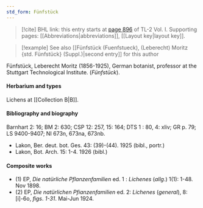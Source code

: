 ```yaml
---
std_form: Fünfstück
---
```


> [!cite] BHL link: this entry starts at [page 896](https://www.biodiversitylibrary.org/page/33121027) of TL-2 Vol. I.
> Supporting pages: [[Abbreviations|abbreviations]], [[Layout key|layout key]].

> [!example] See also [[Fünfstück (Fuenfstueck), (Leberecht) Moritz {std. Fünfstück} (Suppl.)|second entry]] for this author

Fünfstück, Leberecht Moritz (1856-1925), German botanist, professor at the Stuttgart Technological Institute. (*Fünfstück*).

#### Herbarium and types

Lichens at [[Collection B|B]].

#### Bibliography and biography

Barnhart 2: 16; BM 2: 630; CSP 12: 257, 15: 164; DTS 1 : 80, 4: xliv; GR p. 79; LS 9400-9407; NI 673n, 673na, 673nb.
- Lakon, Ber. deut. bot. Ges. 43: (39)-(44). 1925 (bibl., portr.)
- Lakon, Bot. Arch. 15: 1-4. 1926 (bibl.)

#### Composite works

- (1) EP, *Die natürliche Pflanzenfamilien* ed. 1 : *Lichenes* (*allg*.) 1(1): 1-48. Nov 1898.
- (2) EP, *Die natürlichen Pfianzenfamilien* ed. 2: *Lichenes* (*general*), 8: \[i\]-6o, *figs*. *1-31*. Mai-Jun 1924.